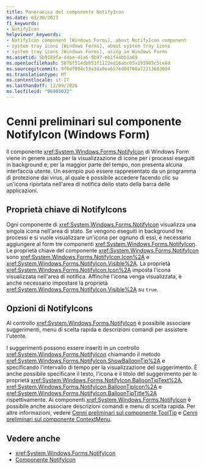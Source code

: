 ```yaml
---
title: Panoramica del componente NotifyIcon
ms.date: 03/30/2017
f1_keywords:
- NotifyIcon
helpviewer_keywords:
- NotifyIcon component [Windows Forms], about NotifyIcon component
- system tray icons [Windows Forms], about system tray icons
- system tray icons [Windows Forms], using in Windows Forms
ms.assetid: 5b9189fa-d4ae-41a6-9b97-eb1f44bb1a69
ms.openlocfilehash: 587bf514db853f1122ed16abc05a195985c5ce8d
ms.sourcegitcommit: 9f6df084c53a3da0ea657ed0d708a72213683084
ms.translationtype: MT
ms.contentlocale: it-IT
ms.lasthandoff: 12/09/2020
ms.locfileid: "96965032"
---
```

# <a name="notifyicon-component-overview-windows-forms"></a>Cenni preliminari sul componente NotifyIcon (Windows Form)

Il componente <xref:System.Windows.Forms.NotifyIcon> di Windows Form viene in genere usato per la visualizzazione di icone per i processi eseguiti in background e, per la maggior parte del tempo, non presenta alcuna interfaccia utente. Un esempio può essere rappresentato da un programma di protezione dai virus, al quale è possibile accedere facendo clic su un'icona riportata nell'area di notifica dello stato della barra delle applicazioni.

## <a name="key-properties-of-notifyicons"></a>Proprietà chiave di NotifyIcons

Ogni componente di <xref:System.Windows.Forms.NotifyIcon> visualizza una singola icona nell'area di stato. Se vengono eseguiti in background tre processi e si vuole visualizzare un'icona per ognuno di essi, è necessario aggiungere al form tre componenti <xref:System.Windows.Forms.NotifyIcon>. Le proprietà chiave del componente <xref:System.Windows.Forms.NotifyIcon> sono <xref:System.Windows.Forms.NotifyIcon.Icon%2A> e <xref:System.Windows.Forms.NotifyIcon.Visible%2A>. La proprietà <xref:System.Windows.Forms.NotifyIcon.Icon%2A> imposta l'icona visualizzata nell'area di notifica. Affinché l'icona venga visualizzata, è anche necessario impostare la proprietà <xref:System.Windows.Forms.NotifyIcon.Visible%2A> su `true`.

## <a name="notifyicons-options"></a>Opzioni di NotifyIcons

Al controllo <xref:System.Windows.Forms.NotifyIcon> è possibile associare suggerimenti, menu di scelta rapida e descrizioni comandi per assistere l'utente.

I suggerimenti possono essere inseriti in un controllo <xref:System.Windows.Forms.NotifyIcon> chiamando il metodo <xref:System.Windows.Forms.NotifyIcon.ShowBalloonTip%2A> e specificando l'intervallo di tempo per la visualizzazione del suggerimento. È anche possibile specificare il testo, l'icona e il titolo del suggerimento per le proprietà <xref:System.Windows.Forms.NotifyIcon.BalloonTipText%2A>, <xref:System.Windows.Forms.NotifyIcon.BalloonTipIcon%2A> e <xref:System.Windows.Forms.NotifyIcon.BalloonTipTitle%2A> rispettivamente. Ai componenti <xref:System.Windows.Forms.NotifyIcon> è possibile anche associare descrizioni comandi e menu di scelta rapida. Per altre informazioni, vedere [Cenni preliminari sul componente ToolTip](tooltip-component-overview-windows-forms.md) e [Cenni preliminari sul componente ContextMenu](contextmenu-component-overview-windows-forms.md).

## <a name="see-also"></a>Vedere anche

- <xref:System.Windows.Forms.NotifyIcon>
- [Componente NotifyIcon](notifyicon-component-windows-forms.md)
